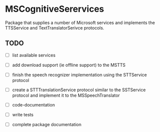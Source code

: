 # MSCognitiveSerervices

Package that supplies a number of Microsoft services and implements the TTSService and TextTranslatorSerivce protocols. 

## TODO

- [ ] list available services
- [ ] add download support (ie offline support) to the MSTTS 
- [ ] finish the speech recognizer implementation using the STTService protocol
- [ ] create a STTTranslationService protocol similar to the SSTService protocol and implement it to the MSSpeechTranslator
- [ ] code-documentation
- [ ] write tests
- [ ] complete package documentation

